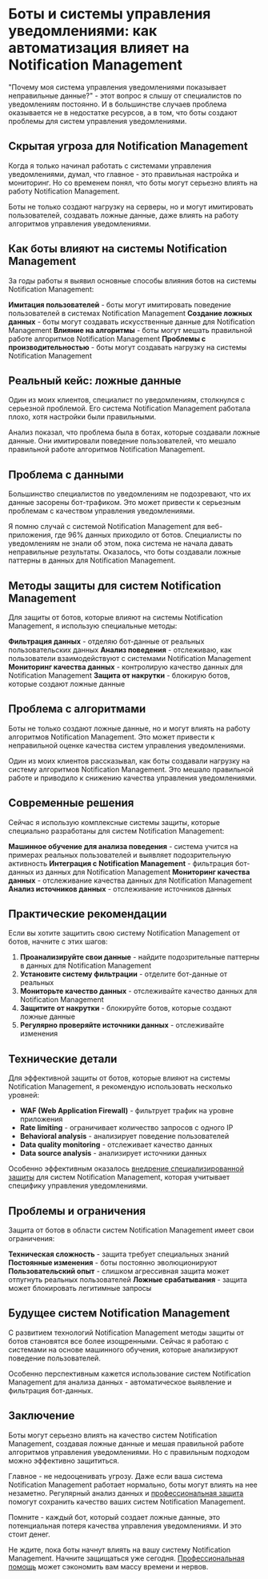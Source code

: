 ﻿# Боты и системы управления уведомлениями: как автоматизация влияет на Notification Management

"Почему моя система управления уведомлениями показывает неправильные данные?" - этот вопрос я слышу от специалистов по уведомлениям постоянно. И в большинстве случаев проблема оказывается не в недостатке ресурсов, а в том, что боты создают проблемы для систем управления уведомлениями.

## Скрытая угроза для Notification Management

Когда я только начинал работать с системами управления уведомлениями, думал, что главное - это правильная настройка и мониторинг. Но со временем понял, что боты могут серьезно влиять на работу Notification Management.

Боты не только создают нагрузку на серверы, но и могут имитировать пользователей, создавать ложные данные, даже влиять на работу алгоритмов управления уведомлениями.

## Как боты влияют на системы Notification Management

За годы работы я выявил основные способы влияния ботов на системы Notification Management:

**Имитация пользователей** - боты могут имитировать поведение пользователей в системах Notification Management
**Создание ложных данных** - боты могут создавать искусственные данные для Notification Management
**Влияние на алгоритмы** - боты могут мешать правильной работе алгоритмов Notification Management
**Проблемы с производительностью** - боты могут создавать нагрузку на системы Notification Management

## Реальный кейс: ложные данные

Один из моих клиентов, специалист по уведомлениям, столкнулся с серьезной проблемой. Его система Notification Management работала плохо, хотя настройки были правильными.

Анализ показал, что проблема была в ботах, которые создавали ложные данные. Они имитировали поведение пользователей, что мешало правильной работе алгоритмов Notification Management.

## Проблема с данными

Большинство специалистов по уведомлениям не подозревают, что их данные засорены бот-трафиком. Это может привести к серьезным проблемам с качеством управления уведомлениями.

Я помню случай с системой Notification Management для веб-приложения, где 96% данных приходило от ботов. Специалисты по уведомлениям не знали об этом, пока система не начала давать неправильные результаты. Оказалось, что боты создавали ложные паттерны в данных для Notification Management.

## Методы защиты для систем Notification Management

Для защиты от ботов, которые влияют на системы Notification Management, я использую специальные методы:

**Фильтрация данных** - отделяю бот-данные от реальных пользовательских данных
**Анализ поведения** - отслеживаю, как пользователи взаимодействуют с системами Notification Management
**Мониторинг качества данных** - контролирую качество данных для Notification Management
**Защита от накрутки** - блокирую ботов, которые создают ложные данные

## Проблема с алгоритмами

Боты не только создают ложные данные, но и могут влиять на работу алгоритмов Notification Management. Это может привести к неправильной оценке качества систем управления уведомлениями.

Один из моих клиентов рассказывал, как боты создавали нагрузку на систему алгоритмов Notification Management. Это мешало правильной работе и приводило к снижению качества управления уведомлениями.

## Современные решения

Сейчас я использую комплексные системы защиты, которые специально разработаны для систем Notification Management:

**Машинное обучение для анализа поведения** - система учится на примерах реальных пользователей и выявляет подозрительную активность
**Интеграция с Notification Management** - фильтрация бот-данных из данных для Notification Management
**Мониторинг качества данных** - отслеживание качества данных для Notification Management
**Анализ источников данных** - отслеживание источников данных

## Практические рекомендации

Если вы хотите защитить свою систему Notification Management от ботов, начните с этих шагов:

1. **Проанализируйте свои данные** - найдите подозрительные паттерны в данных для Notification Management
2. **Установите систему фильтрации** - отделите бот-данные от реальных
3. **Мониторьте качество данных** - отслеживайте качество данных для Notification Management
4. **Защитите от накрутки** - блокируйте ботов, которые создают ложные данные
5. **Регулярно проверяйте источники данных** - отслеживайте изменения

## Технические детали

Для эффективной защиты от ботов, которые влияют на системы Notification Management, я рекомендую использовать несколько уровней:

- **WAF (Web Application Firewall)** - фильтрует трафик на уровне приложения
- **Rate limiting** - ограничивает количество запросов с одного IP
- **Behavioral analysis** - анализирует поведение пользователей
- **Data quality monitoring** - отслеживает качество данных
- **Data source analysis** - анализирует источники данных

Особенно эффективным оказалось [внедрение специализированной защиты](https://progaem.com/ustanovka-antibota-usluga-po-zashhite-ot-botov-vashih-sajtov-na-razlichnyh-cms-sistemah.html) для систем Notification Management, которая учитывает специфику управления уведомлениями.

## Проблемы и ограничения

Защита от ботов в области систем Notification Management имеет свои ограничения:

**Техническая сложность** - защита требует специальных знаний
**Постоянные изменения** - боты постоянно эволюционируют
**Пользовательский опыт** - слишком агрессивная защита может отпугнуть реальных пользователей
**Ложные срабатывания** - защита может блокировать легитимные запросы

## Будущее систем Notification Management

С развитием технологий Notification Management методы защиты от ботов становятся все более изощренными. Сейчас я работаю с системами на основе машинного обучения, которые анализируют поведение пользователей.

Особенно перспективным кажется использование систем Notification Management для анализа данных - автоматическое выявление и фильтрация бот-данных.

## Заключение

Боты могут серьезно влиять на качество систем Notification Management, создавая ложные данные и мешая правильной работе алгоритмов управления уведомлениями. Но с правильным подходом можно эффективно защититься.

Главное - не недооценивать угрозу. Даже если ваша система Notification Management работает нормально, боты могут влиять на нее незаметно. Регулярный анализ данных и [профессиональная защита](https://progaem.com/ustanovka-antibota-usluga-po-zashhite-ot-botov-vashih-sajtov-na-razlichnyh-cms-sistemah.html) помогут сохранить качество ваших систем Notification Management.

Помните - каждый бот, который создает ложные данные, это потенциальная потеря качества управления уведомлениями. И это стоит денег.

Не ждите, пока боты начнут влиять на вашу систему Notification Management. Начните защищаться уже сегодня. [Профессиональная помощь](https://progaem.com/ustanovka-antibota-usluga-po-zashhite-ot-botov-vashih-sajtov-na-razlichnyh-cms-sistemah.html) может сэкономить вам массу времени и нервов.
